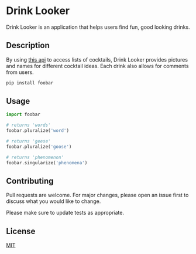 # Drink Looker

Drink Looker is an application that helps users find fun, good looking drinks.

## Description

By using [this api](https://www.thecocktaildb.com/api.php?ref=apilist.fun) to access lists of cocktails, Drink Looker provides pictures and names for different cocktail ideas. Each drink also allows for comments from users.

```bash
pip install foobar
```

## Usage

```python
import foobar

# returns 'words'
foobar.pluralize('word')

# returns 'geese'
foobar.pluralize('goose')

# returns 'phenomenon'
foobar.singularize('phenomena')
```

## Contributing
Pull requests are welcome. For major changes, please open an issue first to discuss what you would like to change.

Please make sure to update tests as appropriate.

## License
[MIT](https://choosealicense.com/licenses/mit/)